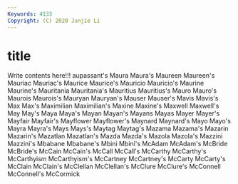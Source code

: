 ```yaml
---
Keywords: 4133
Copyright: (C) 2020 Junjie Li
---
```


# title

Write contents here!!!
aupassant's 
Maura
Maura's 
Maureen 
Maureen's 
Mauriac 
Mauriac's 
Maurice 
Maurice's 
Mauricio 
Mauricio's 
Maurine
Maurine's 
Mauritania 
Mauritania's 
Mauritius 
Mauritius's 
Mauro 
Mauro's 
Maurois 
Maurois's 
Mauryan
Mauryan's 
Mauser 
Mauser's 
Mavis 
Mavis's 
Max 
Max's 
Maximilian 
Maximilian's 
Maxine
Maxine's 
Maxwell 
Maxwell's 
May 
May's 
Maya 
Maya's 
Mayan 
Mayan's 
Mayans
Mayas 
Mayer 
Mayer's 
Mayfair 
Mayfair's 
Mayflower 
Mayflower's 
Maynard 
Maynard's 
Mayo
Mayo's 
Mayra 
Mayra's 
Mays 
Mays's 
Maytag 
Maytag's 
Mazama 
Mazama's 
Mazarin
Mazarin's 
Mazatlan 
Mazatlan's 
Mazda 
Mazda's 
Mazola 
Mazola's 
Mazzini 
Mazzini's 
Mbabane
Mbabane's 
Mbini 
Mbini's 
McAdam 
McAdam's 
McBride 
McBride's 
McCain 
McCain's 
McCall
McCall's 
McCarthy 
McCarthy's 
McCarthyism 
McCarthyism's 
McCartney 
McCartney's 
McCarty 
McCarty's 
McClain
McClain's 
McClellan 
McClellan's 
McClure 
McClure's 
McConnell 
McConnell's 
McCormick 
